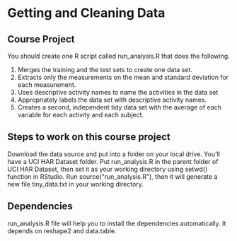 Getting and Cleaning Data
=========================

Course Project
--------------

You should create one R script called run\_analysis.R that does the
following.

1.  Merges the training and the test sets to create one data set.
2.  Extracts only the measurements on the mean and standard deviation
    for each measurement.
3.  Uses descriptive activity names to name the activities in the data
    set
4.  Appropriately labels the data set with descriptive activity names.
5.  Creates a second, independent tidy data set with the average of each
    variable for each activity and each subject.

Steps to work on this course project
------------------------------------

Download the data source and put into a folder on your local drive.
You'll have a UCI HAR Dataset folder. Put run\_analysis.R in the parent
folder of UCI HAR Dataset, then set it as your working directory using
setwd() function in RStudio. Run source("run\_analysis.R"), then it will
generate a new file tiny\_data.txt in your working directory.

Dependencies
------------

run\_analysis.R file will help you to install the dependencies
automatically. It depends on reshape2 and data.table.
